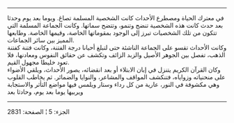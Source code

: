 ------------------------------------------------------------------------

في معترك الحياة ومصطرع الأحداث كانت الشخصية المسلمة تصاغ. ويوما بعد يوم
وحدثا بعد حدث كانت هذه الشخصية تنضج وتنمو، وتتضح سماتها. وكانت الجماعة
المسلمة التي تتكون من تلك الشخصيات تبرز إلى الوجود بمقوماتها الخاصة،
وقيمها الخاصة. وطابعها المميز بين سائر الجماعات.  
وكانت الأحداث تقسو على الجماعة الناشئة حتى لتبلغ أحيانا درجة الفتنة،
وكانت فتنة كفتنة الذهب، تفصل بين الجوهر الأصيل والزبد الزائف وتكشف عن
حقائق النفوس ومعادنها، فلا تعود خليطا مجهول القيم.  
وكان القرآن الكريم يتنزل في إبان الابتلاء أو بعد انقضائه، يصور الأحداث،
ويلقي الأضواء على منحنياته وزواياه، فتنكشف المواقف والمشاعر، والنوايا
والضمائر. ثم يخاطب القلوب وهي مكشوفة في النور، عارية من كل رداء وستار
ويلمس فيها مواضع التأثر والاستجابة ويربيها يوما بعد يوم، وحادثا بعد

------------------------------------------------------------------------

الجزء: 5 ¦ الصفحة: 2831
